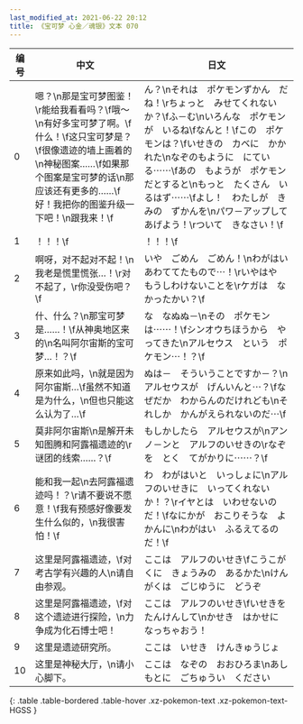 ```yaml
---
last_modified_at: 2021-06-22 20:12
title: 《宝可梦 心金／魂银》文本 070
---
```

| 编号 | 中文 | 日文 |
| ---- | ---- | ---- |
| 0 | 嗯？\n那是宝可梦图鉴！\r能给我看看吗？\f哦～\n有好多宝可梦了啊。\f什么！\f这只宝可梦是？\f很像遗迹的墙上画着的\n神秘图案……\f如果那个图案是宝可梦的话\n那应该还有更多的……\f好！我把你的图鉴升级一下吧！\n跟我来！\f | ん？\nそれは　ポケモンずかん　だね！\rちょっと　みせてくれないか？\fふ－む\nいろんな　ポケモンが　いるね\fなんと！\fこの　ポケモンは？\fいせきの　カベに　かかれた\nなぞのもように　にている⋯⋯\fあの　もようが　ポケモンだとすると\nもっと　たくさん　いるはず⋯⋯\fよし！　わたしが　きみの　ずかんを\nパワ－アップして　あげよう！\rついて　きなさい！\f |
| 1 | ！！！\f | ！！！\f |
| 2 | 啊呀，对不起对不起！\n我老是慌里慌张…！\r对不起了，\r你没受伤吧？\f | いや　ごめん　ごめん！\nわがはい　あわててたもので⋯！\rいやはや　もうしわけないことを\rケガは　なかったかい？\f |
| 3 | 什、什么？\n那宝可梦是……！\f从神奥地区来的\n名叫阿尔宙斯的宝可梦…！？\f | な　なぬぬ－\nその　ポケモンは⋯⋯！\fシンオウちほうから　やってきた\nアルセウス　という　ポケモン⋯！？\f |
| 4 | 原来如此吗，\n就是因为阿尔宙斯…\f虽然不知道是为什么，\n但也只能这么认为了…\f | ぬは－　そういうことですか－？\nアルセウスが　げんいんと⋯？\fなぜだか　わからんのだけれども\nそれしか　かんがえられないのだ⋯\f |
| 5 | 莫非阿尔宙斯\n是解开未知图腾和阿露福遗迹的\r谜团的线索……？\f | もしかしたら　アルセウスが\nアンノ－ンと　アルフのいせきの\rなぞを　とく　てがかりに⋯⋯？\f |
| 6 | 能和我一起\n去阿露福遗迹吗！？\r请不要说不愿意！\f我有预感好像要发生什么似的，\n我很害怕！\f | わ　わがはいと　いっしょに\nアルフのいせきに　いってくれないか！？\rイヤとは　いわせないのだ！\fなにかが　おこりそうな　よかんに\nわがはい　ふるえてるのだ！\f |
| 7 | 这里是阿露福遗迹，\f对考古学有兴趣的人\n请自由参观。 | ここは　アルフのいせき\fこうこがくに　きょうみの　あるかた\nけんがくは　ごじゆうに　どうぞ |
| 8 | 这里是阿露福遗迹，\f对这个遗迹进行探险，\n力争成为化石博士吧！ | ここは　アルフのいせき\fいせきを　たんけんして\nかせき　はかせに　なっちゃおう！ |
| 9 | 这里是遗迹研究所。 | ここは　いせき　けんきゅうじょ |
| 10 | 这里是神秘大厅，\n请小心脚下。 | ここは　なぞの　おおひろま\nあしもとに　ごちゅうい　ください |
{: .table .table-bordered .table-hover .xz-pokemon-text .xz-pokemon-text-HGSS }